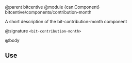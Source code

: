 @parent bitcentive
@module {can.Component} bitcentive/components/contribution-month <bit-contribution-month>

A short description of the bit-contribution-month component

@signature `<bit-contribution-month>`

@body

## Use

